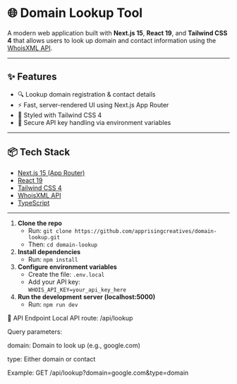 # 🌐 Domain Lookup Tool

A modern web application built with **Next.js 15**, **React 19**, and **Tailwind CSS 4** that allows users to look up domain and contact information using the [WhoisXML API](https://whois.whoisxmlapi.com/).

---

## ✨ Features

- 🔍 Lookup domain registration & contact details
- ⚡ Fast, server-rendered UI using Next.js App Router
- 🎨 Styled with Tailwind CSS 4
- 🔐 Secure API key handling via environment variables

---

## 📦 Tech Stack

- [Next.js 15 (App Router)](https://nextjs.org/)
- [React 19](https://react.dev/)
- [Tailwind CSS 4](https://tailwindcss.com/)
- [WhoisXML API](https://whois.whoisxmlapi.com/)
- [TypeScript](https://www.typescriptlang.org/)

---

1. **Clone the repo**
   - Run: `git clone https://github.com/apprisingcreatives/domain-lookup.git`
   - Then: `cd domain-lookup`
2. **Install dependencies**
   - Run: `npm install`
3. **Configure environment variables**
   - Create the file: `.env.local`
   - Add your API key:  
     `WHOIS_API_KEY=your_api_key_here`
4. **Run the development server (localhost:5000)**
   - Run: `npm run dev`

🔧 API Endpoint
Local API route: /api/lookup

Query parameters:

domain: Domain to look up (e.g., google.com)

type: Either domain or contact

Example: GET /api/lookup?domain=google.com&type=domain



